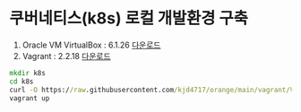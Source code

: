 # 쿠버네티스(k8s) 로컬 개발환경 구축
1. Oracle VM VirtualBox : 6.1.26 [다운로드](https://download.virtualbox.org/virtualbox/6.1.26/VirtualBox-6.1.26-145957-Win.exe)
2. Vagrant : 2.2.18 [다운로드](https://releases.hashicorp.com/vagrant/2.2.18/vagrant_2.2.18_x86_64.msi)
```bat
mkdir k8s
cd k8s
curl -O https://raw.githubusercontent.com/kjd4717/orange/main/vagrant/Vagrantfile
vagrant up
```
